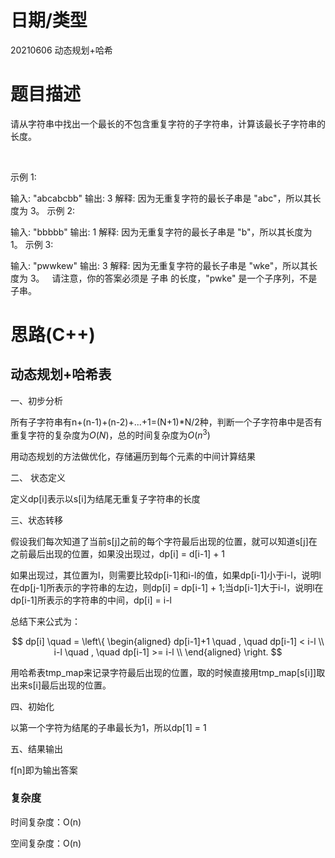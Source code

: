 
<!--
 * @Author: baisichen
 * @Date: 2021-05-10 10:20:04
 * @LastEditTime: 2021-06-07 17:43:41
 * @LastEditors: baisichen
 * @Description: 
-->
# 日期/类型
20210606 动态规划+哈希

# 题目描述
请从字符串中找出一个最长的不包含重复字符的子字符串，计算该最长子字符串的长度。

 

示例 1:

输入: "abcabcbb"
输出: 3 
解释: 因为无重复字符的最长子串是 "abc"，所以其长度为 3。
示例 2:

输入: "bbbbb"
输出: 1
解释: 因为无重复字符的最长子串是 "b"，所以其长度为 1。
示例 3:

输入: "pwwkew"
输出: 3
解释: 因为无重复字符的最长子串是 "wke"，所以其长度为 3。
     请注意，你的答案必须是 子串 的长度，"pwke" 是一个子序列，不是子串。




# 思路(C++)

## 动态规划+哈希表
一、初步分析

所有子字符串有n+(n-1)+(n-2)+...+1=(N+1)*N/2种，判断一个子字符串中是否有重复字符的复杂度为$O(N)$，总的时间复杂度为$O(n^3)$

用动态规划的方法做优化，存储遍历到每个元素的中间计算结果

二、 状态定义

定义dp[i]表示以s[i]为结尾无重复子字符串的长度

三、状态转移

假设我们每次知道了当前s[j]之前的每个字符最后出现的位置，就可以知道s[j]在之前最后出现的位置，如果没出现过，dp[i] = d[i-1] + 1

如果出现过，其位置为l，则需要比较dp[i-1]和i-l的值，如果dp[i-1]小于i-l，说明l在dp[j-1]所表示的字符串的左边，则dp[i] =  dp[i-1] + 1;当dp[i-1]大于i-l，说明l在dp[i-1]所表示的字符串的中间，dp[i] = i-l

总结下来公式为：

$$
dp[i] \quad  = \left\{
\begin{aligned}
dp[i-1]+1 \quad , \quad dp[i-1] < i-l \\
i-l \quad , \quad dp[i-1] >= i-l \\
\end{aligned}
\right.
$$

用哈希表tmp_map来记录字符最后出现的位置，取的时候直接用tmp_map[s[i]]取出来s[i]最后出现的位置。

四、初始化

以第一个字符为结尾的子串最长为1，所以dp[1] = 1

五、结果输出

f[n]即为输出答案

### 复杂度
时间复杂度：O(n)

空间复杂度：O(n)

